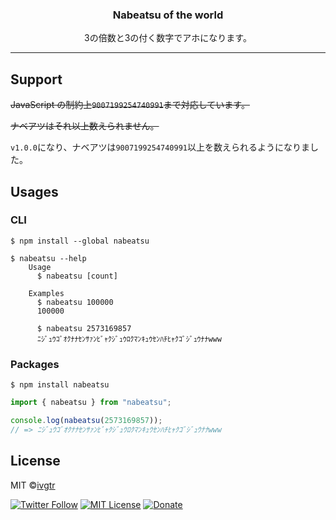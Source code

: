 <div align="center">
  <h3>
    Nabeatsu of the world
  </h3>
  <p align="center">3の倍数と3の付く数字でアホになります。</p>
</div>

---

## Support

~~JavaScript の制約上`9007199254740991`まで対応しています。~~

~~ナベアツはそれ以上数えられません。~~

`v1.0.0`になり、ナベアツは`9007199254740991`以上を数えられるようになりました。

## Usages

### CLI

```shell
$ npm install --global nabeatsu
```

```shell
$ nabeatsu --help
    Usage
      $ nabeatsu [count]

    Examples
      $ nabeatsu 100000
      100000

      $ nabeatsu 2573169857
      ﾆｼﾞｭｳｺﾞｵｸﾅﾅｾﾝｻｧﾝﾋﾞｬｸｼﾞｭｳﾛｸﾏﾝｷｭｳｾﾝﾊﾁﾋｬｸｺﾞｼﾞｭｳﾅﾅwww

```

### Packages

```shell
$ npm install nabeatsu
```

```js
import { nabeatsu } from "nabeatsu";

console.log(nabeatsu(2573169857));
// => ﾆｼﾞｭｳｺﾞｵｸﾅﾅｾﾝｻｧﾝﾋﾞｬｸｼﾞｭｳﾛｸﾏﾝｷｭｳｾﾝﾊﾁﾋｬｸｺﾞｼﾞｭｳﾅﾅwww
```

## License

MIT ©[ivgtr](https://github.com/ivgtr)

[![Twitter Follow](https://img.shields.io/twitter/follow/ivgtr?style=social)](https://twitter.com/ivgtr) [![MIT License](http://img.shields.io/badge/license-MIT-blue.svg?style=flat)](LICENSE) [![Donate](https://img.shields.io/badge/%EF%BC%84-support-green.svg?style=flat-square)](https://www.buymeacoffee.com/ivgtr)
